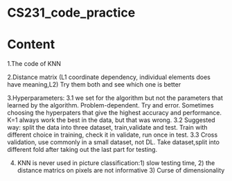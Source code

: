 # CS231_code_practice
# Content
  1.The code of KNN

  2.Distance matrix (L1 coordinate dependency, individual elements does have meaning,L2) Try them both and see which one is better

  3.Hyperparameters: 
       3.1 we set for the algorithm but not the parameters that learned by the algorithm. Problem-dependent. Try            and error. Sometimes choosing the hyperpaters that give the highest accuracy and performance. K=1                always work the best in the data, but that was wrong.
       3.2 Suggested way: split the data into three dataset, train,validate and test. Train with different choice            in training, check it in validate, run once in test.
       3.3 Cross validation, use commonly in a small dataset, not DL. Take dataset,split into different fold                after taking out the last part for testing.

   4. KNN is never used in picture classification:1) slow testing time, 2) the distance matrics on pixels are not informative 3) Curse of dimensionality
